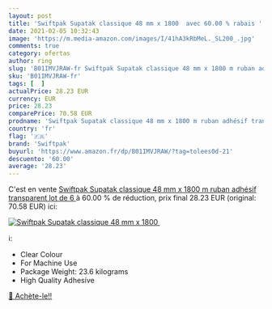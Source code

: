 ```yaml
---
layout: post
title: 'Swiftpak Supatak classique 48 mm x 1800  avec 60.00 % rabais '
date: 2021-02-05 10:32:43
image: 'https://m.media-amazon.com/images/I/41hA3kRbMeL._SL200_.jpg'
comments: true
category: ofertas
author: ring
slug: 'B01IMVJRAW-fr Swiftpak Supatak classique 48 mm x 1800 m ruban adhésif...'
sku: 'B01IMVJRAW-fr'
tags: [  ]
actualPrice: 28.23 EUR
currency: EUR
price: 28.23
comparePrice: 70.58 EUR
prodname: 'Swiftpak Supatak classique 48 mm x 1800 m ruban adhésif transparent  lot de 6 '
country: 'fr'
flag: '🇫🇷'
brand: 'Swiftpak'
buyurl: 'https://www.amazon.fr/dp/B01IMVJRAW/?tag=tolees0d-21'
descuento: '60.00'
average: '28.23'
---
```


C'est en vente [Swiftpak Supatak classique 48 mm x 1800 m ruban adhésif transparent  lot de 6 ](https://www.amazon.fr/dp/B01IMVJRAW/?tag=tolees0d-21)  à  60.00 % de réduction, prix final  28.23 EUR (original: 70.58 EUR) ici:

[![Swiftpak Supatak classique 48 mm x 1800 ](https://m.media-amazon.com/images/I/41hA3kRbMeL._SL200_.jpg)](https://www.amazon.fr/dp/B01IMVJRAW/?tag=tolees0d-21)

ℹ️:

- Clear Colour
- For Machine Use
- Package Weight: 23.6 kilograms
- High Quality Adhesive

[🛒 Achète-le!!](https://www.amazon.fr/dp/B01IMVJRAW/?tag=tolees0d-21)
